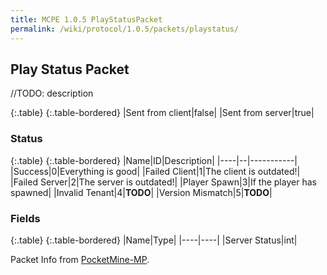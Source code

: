 ```yaml
---
title: MCPE 1.0.5 PlayStatusPacket
permalink: /wiki/protocol/1.0.5/packets/playstatus/
---
```

## Play Status Packet
//TODO: description

{:.table}
{:.table-bordered}
|Sent from client|false|
|Sent from server|true|

### Status

{:.table}
{:.table-bordered}
|Name|ID|Description|
|----|--|-----------|
|Success|0|Everything is good|
|Failed Client|1|The client is outdated!|
|Failed Server|2|The server is outdated!|
|Player Spawn|3|If the player has spawned|
|Invalid Tenant|4|**TODO**|
|Version Mismatch|5|**TODO**|

### Fields

{:.table}
{:.table-bordered}
|Name|Type|
|----|----|
|Server Status|int|

Packet Info from [PocketMine-MP](https://github.com/pmmp/PocketMine-MP).
